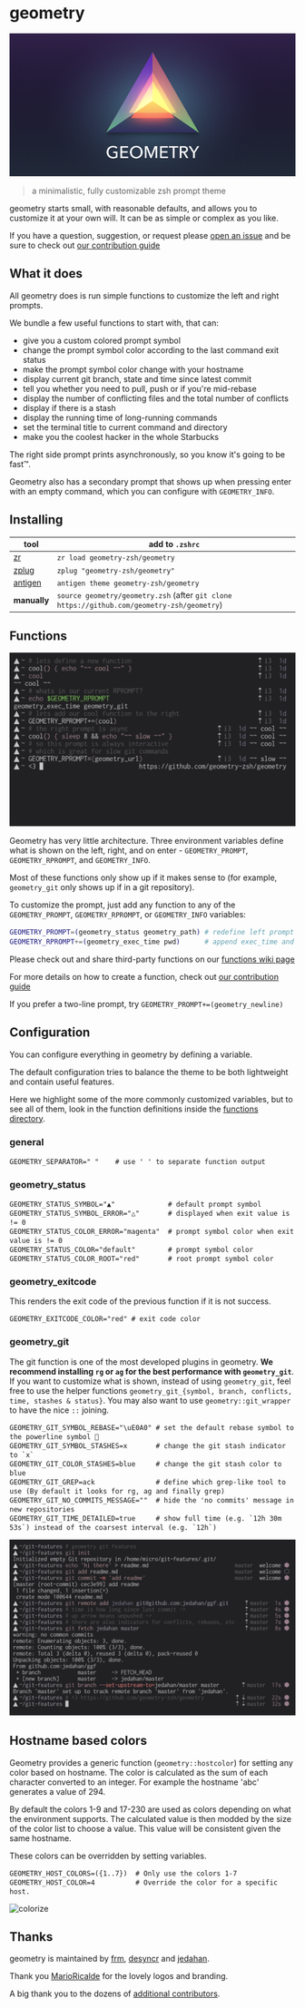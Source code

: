 # geometry

![geometry logo by @MarioRicalde](images/branding/readme-logo.png)

> a minimalistic, fully customizable zsh prompt theme

geometry starts small, with reasonable defaults, and allows you to customize it at your own will.
It can be as simple or complex as you like.

If you have a question, suggestion, or request please [open an issue][] and be sure to check out [our contribution guide][]

## What it does

All geometry does is run simple functions to customize the left and right prompts.

We bundle a few useful functions to start with, that can:

- give you a custom colored prompt symbol
- change the prompt symbol color according to the last command exit status
- make the prompt symbol color change with your hostname
- display current git branch, state and time since latest commit
- tell you whether you need to pull, push or if you're mid-rebase
- display the number of conflicting files and the total number of conflicts
- display if there is a stash
- display the running time of long-running commands
- set the terminal title to current command and directory
- make you the coolest hacker in the whole Starbucks

The right side prompt prints asynchronously, so you know it's going to be fast™.

Geometry also has a secondary prompt that shows up when pressing enter with an empty command, which you can configure with `GEOMETRY_INFO`.

## Installing

tool          | add to `.zshrc`
--------------|--------------------------------------
[zr][]        | `zr load geometry-zsh/geometry`
[zplug][]     | `zplug "geometry-zsh/geometry"`
[antigen][]   | `antigen theme geometry-zsh/geometry`
**manually**  | `source geometry/geometry.zsh` (after `git clone https://github.com/geometry-zsh/geometry`)

## Functions

![showing prompt customization with new function](./images/screenshots/functions.png)

Geometry has very little architecture. Three environment variables define what is shown on the left, right, and on enter - `GEOMETRY_PROMPT`, `GEOMETRY_RPROMPT`, and `GEOMETRY_INFO`.

Most of these functions only show up if it makes sense to (for example, `geometry_git` only shows up if in a git repository).

To customize the prompt, just add any function to any of the `GEOMETRY_PROMPT`, `GEOMETRY_RPROMPT`, or `GEOMETRY_INFO` variables:

```sh
GEOMETRY_PROMPT=(geometry_status geometry_path) # redefine left prompt
GEOMETRY_RPROMPT+=(geometry_exec_time pwd)      # append exec_time and pwd right prompt
```

Please check out and share third-party functions on our [functions wiki page][]

For more details on how to create a function, check out [our contribution guide][]

If you prefer a two-line prompt, try `GEOMETRY_PROMPT+=(geometry_newline)`

## Configuration

You can configure everything in geometry by defining a variable.

The default configuration tries to balance the theme to be both lightweight and contain useful features.

Here we highlight some of the more commonly customized variables, but to see all of them, look in the function definitions inside the [functions directory](/function).

### general

```shell
GEOMETRY_SEPARATOR=" "    # use ' ' to separate function output
```

### geometry_status

```shell
GEOMETRY_STATUS_SYMBOL="▲"             # default prompt symbol
GEOMETRY_STATUS_SYMBOL_ERROR="△"       # displayed when exit value is != 0
GEOMETRY_STATUS_COLOR_ERROR="magenta"  # prompt symbol color when exit value is != 0
GEOMETRY_STATUS_COLOR="default"        # prompt symbol color
GEOMETRY_STATUS_COLOR_ROOT="red"       # root prompt symbol color
```

### geometry_exitcode
This renders the exit code of the previous function if it is not success.

```shell
GEOMETRY_EXITCODE_COLOR="red" # exit code color
```

### geometry_git

The git function is one of the most developed plugins in geometry.
**We recommend installing `rg` or `ag` for the best performance with `geometry_git`**.
If you want to customize what is shown, instead of using `geometry_git`, feel free to use the helper functions `geometry_git_{symbol, branch, conflicts, time, stashes & status}`. You may also want to use `geometry::git_wrapper` to have the nice `::` joining.

```shell
GEOMETRY_GIT_SYMBOL_REBASE="\uE0A0" # set the default rebase symbol to the powerline symbol 
GEOMETRY_GIT_SYMBOL_STASHES=x       # change the git stash indicator to `x`
GEOMETRY_GIT_COLOR_STASHES=blue     # change the git stash color to blue
GEOMETRY_GIT_GREP=ack               # define which grep-like tool to use (By default it looks for rg, ag and finally grep)
GEOMETRY_GIT_NO_COMMITS_MESSAGE=""  # hide the 'no commits' message in new repositories
GEOMETRY_GIT_TIME_DETAILED=true     # show full time (e.g. `12h 30m 53s`) instead of the coarsest interval (e.g. `12h`)
```

![picture of git features](./images/screenshots/git.png)

## Hostname based colors
Geometry provides a generic function (`geometry::hostcolor`) for setting any color based on hostname. The color is calculated as the sum of each character converted to an integer. For example the hostname 'abc' generates a value of 294.

By default the colors 1-9 and 17-230 are used as colors depending on what the environment supports. The calculated value is then modded by the size of the color list to choose a value. This value will be consistent given the same hostname.

These colors can be overridden by setting variables.

```shell
GEOMETRY_HOST_COLORS=({1..7})  # Only use the colors 1-7
GEOMETRY_HOST_COLOR=4          # Override the color for a specific host.
```
![colorize](/images/screenshots/colorize.png)

## Thanks

geometry is maintained by [frm](https://github.com/frm), [desyncr](https://github.com/desyncr) and [jedahan](https://github.com/jedahan).

Thank you [MarioRicalde](https://github.com/MarioRicalde) for the lovely logos and branding.

A big thank you to the dozens of [additional contributors](https://github.com/geometry-zsh/geometry/graphs/contributors).

[functions wiki page]: https://github.com/geometry-zsh/geometry/wiki/functions
[open an issue]: https://github.com/geometry-zsh/geometry/issues/new
[zr]: https://github.com/jedahan/zr
[zplug]: https://github.com/zplug/zplug
[antigen]: https://github.com/zsh-users/antigen
[our contribution guide]: contributing.md
